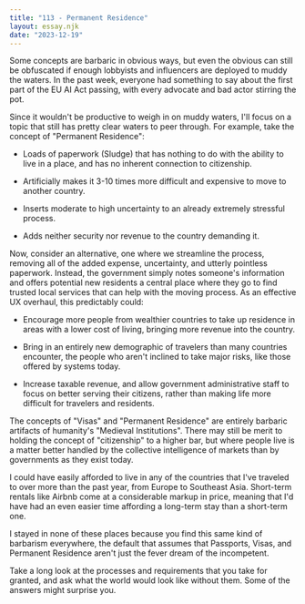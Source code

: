 ```yaml
---
title: "113 - Permanent Residence"
layout: essay.njk
date: "2023-12-19"
---
```


Some concepts are barbaric in obvious ways, but even the obvious can still be obfuscated if enough lobbyists and influencers are deployed to muddy the waters. In the past week, everyone had something to say about the first part of the EU AI Act passing, with every advocate and bad actor stirring the pot.

Since it wouldn't be productive to weigh in on muddy waters, I'll focus on a topic that still has pretty clear waters to peer through. For example, take the concept of "Permanent Residence":

- Loads of paperwork (Sludge) that has nothing to do with the ability to live in a place, and has no inherent connection to citizenship.

- Artificially makes it 3-10 times more difficult and expensive to move to another country.

- Inserts moderate to high uncertainty to an already extremely stressful process.

- Adds neither security nor revenue to the country demanding it.

Now, consider an alternative, one where we streamline the process, removing all of the added expense, uncertainty, and utterly pointless paperwork. Instead, the government simply notes someone's information and offers potential new residents a central place where they go to find trusted local services that can help with the moving process. As an effective UX overhaul, this predictably could:

- Encourage more people from wealthier countries to take up residence in areas with a lower cost of living, bringing more revenue into the country.

- Bring in an entirely new demographic of travelers than many countries encounter, the people who aren't inclined to take major risks, like those offered by systems today.

- Increase taxable revenue, and allow government administrative staff to focus on better serving their citizens, rather than making life more difficult for travelers and residents.

The concepts of "Visas" and "Permanent Residence" are entirely barbaric artifacts of humanity's "Medieval Institutions". There may still be merit to holding the concept of "citizenship" to a higher bar, but where people live is a matter better handled by the collective intelligence of markets than by governments as they exist today.

I could have easily afforded to live in any of the countries that I've traveled to over more than the past year, from Europe to Southeast Asia. Short-term rentals like Airbnb come at a considerable markup in price, meaning that I'd have had an even easier time affording a long-term stay than a short-term one.

I stayed in none of these places because you find this same kind of barbarism everywhere, the default that assumes that Passports, Visas, and Permanent Residence aren't just the fever dream of the incompetent.

Take a long look at the processes and requirements that you take for granted, and ask what the world would look like without them. Some of the answers might surprise you.
